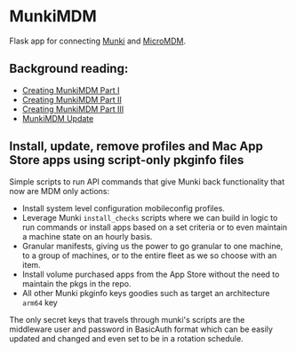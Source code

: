 # MunkiMDM
Flask app for connecting [Munki](https://github.com/munki/munki) and [MicroMDM](https://github.com/micromdm/micromdm).

## Background reading:

* [Creating MunkiMDM Part I](https://joncrain.github.io/2018/11/01/micromdm_munki.html)
* [Creating MunkiMDM Part II](https://joncrain.github.io/2018/11/06/micromdm_munki_partii.html)
* [Creating MunkiMDM Part III](https://joncrain.github.io/2018/11/08/micromdm_munki_partiii.html)
* [MunkiMDM Update](https://joncrain.github.io/2019/01/29/micromdm_munki_update.html)

## Install, update, remove profiles and Mac App Store apps using script-only pkginfo files

Simple scripts to run API commands that give Munki back functionality that now are MDM only actions:

* Install system level configuration mobileconfig profiles.
* Leverage Munki `install_checks` scripts where we can build in logic to run commands or install apps based on a set criteria or to even maintain a machine state on an hourly basis.
* Granular manifests, giving us the power to go granular to one machine, to a group of machines, or to the entire fleet as we so choose with an item.  
* Install volume purchased apps from the App Store without the need to maintain the pkgs in the repo. 
* All other Munki pkginfo keys goodies such as target an architecture `arm64` key

The only secret keys that travels through munki's scripts are the middleware user and password in BasicAuth format which can be easily updated and changed and even set to be in a rotation schedule.
